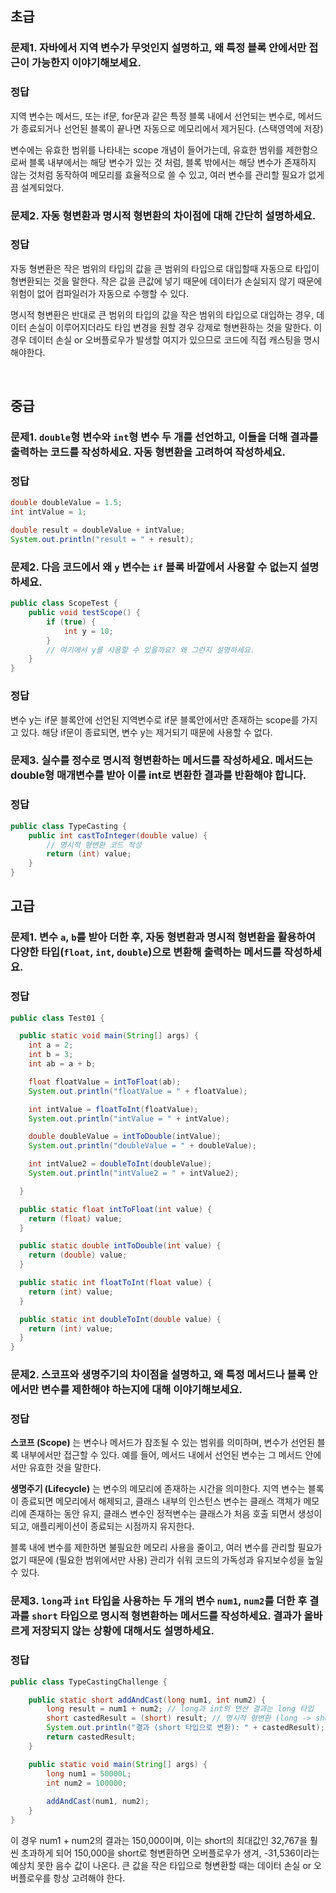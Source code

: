 ## 초급

### 문제1. 자바에서 **지역 변수**가 무엇인지 설명하고, 왜 특정 블록 안에서만 접근이 가능한지 이야기해보세요.

### 정답
지역 변수는 메서드, 또는 if문, for문과 같은 특정 블록 내에서 선언되는 변수로, 메서드가 종료되거나 선언된 블록이 끝나면 자동으로 메모리에서 제거된다. (스택영역에 저장)

변수에는 유효한 범위를 나타내는 scope 개념이 들어가는데, 유효한 범위를 제한함으로써 블록 내부에서는 해당 변수가 있는 것 처럼, 블록 밖에서는 해당 변수가 존재하지 않는 것처럼 동작하여 메모리를 효율적으로 쓸 수 있고, 여러 변수를 관리할 필요가 없게끔 설계되었다.


### 문제2. **자동 형변환**과 **명시적 형변환**의 차이점에 대해 간단히 설명하세요.

### 정답
자동 형변환은 작은 범위의 타입의 값을 큰 범위의 타입으로 대입할때 자동으로 타입이 형변환되는 것을 말한다. 작은 값을 큰값에 넣기 때문에 데이터가 손실되지 않기 때문에 위험이 없어 컴파일러가 자동으로 수행할 수 있다.

명시적 형변환은 반대로 큰 범위의 타입의 값을 작은 범위의 타입으로 대입하는 경우, 데이터 손실이 이루어지더라도 타입 변경을 원할 경우 강제로 형변환하는 것을 말한다. 이경우 데이터 손실 or 오버플로우가 발생할 여지가 있으므로 코드에 직접 캐스팅을 명시해야한다.

<br>

## 중급

### 문제1. `double`형 변수와 `int`형 변수 두 개를 선언하고, 이들을 더해 결과를 출력하는 코드를 작성하세요. 자동 형변환을 고려하여 작성하세요.

### 정답
```java
double doubleValue = 1.5;
int intValue = 1;

double result = doubleValue + intValue;
System.out.println("result = " + result);
```

### 문제2. 다음 코드에서 왜 `y` 변수는 `if` 블록 바깥에서 사용할 수 없는지 설명하세요.

```java
public class ScopeTest {
    public void testScope() {
        if (true) {
            int y = 10;
        }
        // 여기에서 y를 사용할 수 있을까요? 왜 그런지 설명하세요.
    }
}
```

### 정답
변수 y는 if문 블록안에 선언된 지역변수로 if문 블록안에서만 존재하는 scope를 가지고 있다.
해당 if문이 종료되면, 변수 y는 제거되기 때문에 사용할 수 없다.


### 문제3. 실수를 정수로 명시적 형변환하는 메서드를 작성하세요. 메서드는 double형 매개변수를 받아 이를 int로 변환한 결과를 반환해야 합니다.

### 정답

```java
public class TypeCasting {
    public int castToInteger(double value) {
        // 명시적 형변환 코드 작성
        return (int) value;
    }
}
```

## 고급

### 문제1. 변수 `a`, `b`를 받아 더한 후, 자동 형변환과 명시적 형변환을 활용하여 다양한 타입(`float`, `int`, `double`)으로 변환해 출력하는 메서드를 작성하세요.

### 정답
```java
public class Test01 {

  public static void main(String[] args) {
    int a = 2;
    int b = 3;
    int ab = a + b;

    float floatValue = intToFloat(ab);
    System.out.println("floatValue = " + floatValue);

    int intValue = floatToInt(floatValue);
    System.out.println("intValue = " + intValue);

    double doubleValue = intToDouble(intValue);
    System.out.println("doubleValue = " + doubleValue);

    int intValue2 = doubleToInt(doubleValue);
    System.out.println("intValue2 = " + intValue2);

  }

  public static float intToFloat(int value) {
    return (float) value;
  }

  public static double intToDouble(int value) {
    return (double) value;
  }

  public static int floatToInt(float value) {
    return (int) value;
  }

  public static int doubleToInt(double value) {
    return (int) value;
  }
}
```

### 문제2. **스코프**와 **생명주기**의 차이점을 설명하고, 왜 특정 메서드나 블록 안에서만 변수를 제한해야 하는지에 대해 이야기해보세요.

### 정답

**스코프 (Scope)** 는 변수나 메서드가 참조될 수 있는 범위를 의미하며, 변수가 선언된 블록 내부에서만 접근할 수 있다. 예를 들어, 메서드 내에서 선언된 변수는 그 메서드 안에서만 유효한 것을 말한다.

**생명주기 (Lifecycle)** 는 변수의 메모리에 존재하는 시간을 의미한다. 지역 변수는 블록이 종료되면 메모리에서 해제되고, 클래스 내부의 인스턴스 변수는 클래스 객체가 메모리에 존재하는 동안 유지, 클래스 변수인 정적변수는 클래스가 처음 호출 되면서 생성이 되고, 애플리케이션이 종료되는 시점까지 유지한다.

블록 내에 변수를 제한하면 불필요한 메모리 사용을 줄이고, 여러 변수를 관리할 필요가 없기 때문에 (필요한 범위에서만 사용) 관리가 쉬워 코드의 가독성과 유지보수성을 높일 수 있다.

### 문제3. `long`과 `int` 타입을 사용하는 두 개의 변수 `num1`, `num2`를 더한 후 결과를 `short` 타입으로 명시적 형변환하는 메서드를 작성하세요. 결과가 올바르게 저장되지 않는 상황에 대해서도 설명하세요.

### 정답
```java
public class TypeCastingChallenge {

    public static short addAndCast(long num1, int num2) {
        long result = num1 + num2; // long과 int의 연산 결과는 long 타입
        short castedResult = (short) result; // 명시적 형변환 (long -> short)
        System.out.println("결과 (short 타입으로 변환): " + castedResult);
        return castedResult;
    }

    public static void main(String[] args) {
        long num1 = 50000L;
        int num2 = 100000;
        
        addAndCast(num1, num2);
    }
}

```

이 경우 num1 + num2의 결과는 150,000이며, 이는 short의 최대값인 32,767을 훨씬 초과하게 되어 150,000을 short로 형변환하면 오버플로우가 생겨, -31,536이라는 예상치 못한 음수 값이 나온다. 큰 값을 작은 타입으로 형변환할 때는 데이터 손실 or 오버플로우를 항상 고려해야 한다.